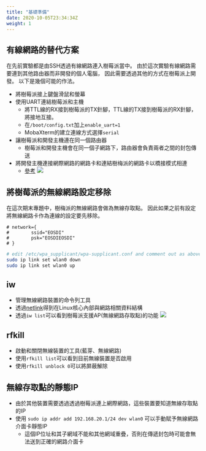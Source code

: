 ```yaml
---
title: "基礎準備"
date: 2020-10-05T23:34:34Z
weight: 1
---
```


## 有線網路的替代方案

在先前實驗都是由SSH透過有線網路連入樹莓派當中。
由於這次實驗有線網路需要連到其他路由器而非開發的個人電腦，
因此需要透過其他的方式在樹莓派上開發。
以下是幾個可能的作法。

* 將樹莓派接上鍵盤滑鼠和螢幕   
* 使用UART連結樹莓派和主機
  * 將TTL線的RX接到樹莓派的TX針腳，TTL線的TX接到樹莓派的RX針腳，將接地互接。
  * 在``/boot/config.txt``加上``enable_uart=1``
  * MobaXterm的建立連線方式選擇``serial``
* 讓樹莓派和開發主機連在同一個路由器
  * 樹莓派和開發主機會在同一個子網路下，路由器會負責兩者之間的封包傳送
* 將開發主機連接網際網路的網路卡和連結樹梅派的網路卡以橋接模式相連
  * [參考](https://home.gamer.com.tw/creationDetail.php?sn=482917)
![](https://i.imgur.com/4VGso9n.png)


## 將樹莓派的無線網路設定移除

在這次期末專題中，樹梅派的無線網路會做為無線存取點。
因此如果之前有設定將無線網路卡作為連線的設定要先移除。

```none
# network={
#        ssid="EOSDI"
#        psk="EOSDIEOSDI"
# }
```

```bash
# edit /etc/wpa_supplicant/wpa-supplicant.conf and comment out as above
sudo ip link set wlan0 down
sudo ip link set wlan0 up
```

## iw 
* 管理無線網路裝置的命令列工具
* 透過[netlink](https://en.wikipedia.org/wiki/Netlink)得到在Linux核心內部與網路相關資料結構
* 透過``iw list``可以看到樹莓派支援AP(無線網路存取點)的功能
![](https://i.imgur.com/2iz0Gia.png)


## rfkill

* 啟動和關閉無線裝置的工具(藍芽、無線網路)
* 使用``rfkill list``可以看到目前無線裝置是否啟用
* 使用``rfkill unblock 0``可以將屏蔽解除

## 無線存取點的靜態IP

* 由於其他裝置需要透過透過樹莓派連上網際網路，這些裝置要知道無線存取點的IP
* 使用 ``sudo ip addr add 192.168.20.1/24 dev wlan0`` 可以手動賦予無線網路介面卡靜態IP
  * 這個IP位址和其子網域不能和其他網域重疊，否則在傳遞封包時可能會無法送到正確的網路介面卡


